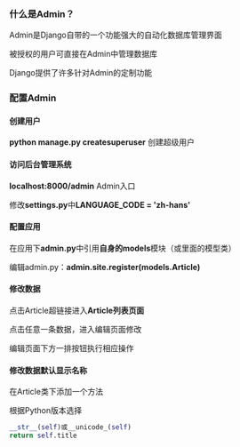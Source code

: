 ### 什么是Admin？

Admin是Django自带的一个功能强大的自动化数据库管理界面

被授权的用户可直接在Admin中管理数据库

Django提供了许多针对Admin的定制功能



### 配置Admin

#### 创建用户

**python manage.py createsuperuser** 创建超级用户

#### 访问后台管理系统

**localhost:8000/admin** Admin入口

修改**settings.py**中**LANGUAGE_CODE = 'zh-hans'**

#### 配置应用

在应用下**admin.py**中引用**自身的models**模块（或里面的模型类）

编辑admin.py：**admin.site.register(models.Article)**

#### 修改数据

点击Article超链接进入**Article列表页面**

点击任意一条数据，进入编辑页面修改

编辑页面下方一排按钮执行相应操作

#### 修改数据默认显示名称

在Article类下添加一个方法

根据Python版本选择

```python
__str__(self)或__unicode_(self)
return self.title
```


